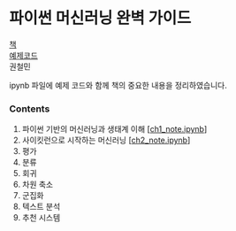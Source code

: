 # 파이썬 머신러닝 완벽 가이드

[책](https://wikibook.co.kr/ml-definitive-guide/) <br>
[예제코드](https://wikibook.co.kr/ml-definitive-guide/) <br>
권철민

ipynb 파일에 예제 코드와 함께 책의 중요한 내용을 정리하였습니다.

### Contents

1. 파이썬 기반의 머신러닝과 생태계 이해 [[ch1_note.ipynb](https://nbviewer.jupyter.org/github/gritmind/review/blob/master/code/book/pymldg/note_ipynb/ch1/ch1_note.ipynb)]
2. 사이킷런으로 시작하는 머신러닝 [[ch2_note.ipynb](https://nbviewer.jupyter.org/github/gritmind/review/blob/master/code/book/pymldg/note_ipynb/ch2/ch2_note.ipynb)]
3. 평가
4. 분류
5. 회귀
6. 차원 축소
7. 군집화
8. 텍스트 분석
9. 추천 시스템

